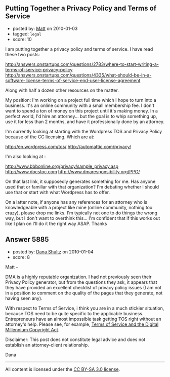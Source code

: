 ## Putting Together a Privacy Policy and Terms of Service

- posted by: [Matt](https://stackexchange.com/users/-1/1653-matt) on 2010-01-03
- tagged: `legal`
- score: 10

I am putting together a privacy policy and terms of service. I have read these two posts:

http://answers.onstartups.com/questions/2783/where-to-start-writing-a-terms-of-service-privacy-policy
http://answers.onstartups.com/questions/4335/what-should-be-in-a-software-license-terms-of-service-end-user-license-agreement

Along with half a dozen other resources on the matter.

My position: I'm working on a project full time which I hope to turn into a business. It's an online community with a small membership fee. I don't want to spend a ton of money on this project until it's making money. In a perfect world, I'd hire an attorney... but the goal is to whip something up, use it for less than 2 months, and have it professionally done by an attorney.

I'm currently looking at starting with the Wordpress TOS and Privacy Policy because of the CC licensing. Which are at:

http://en.wordpress.com/tos/
http://automattic.com/privacy/

I'm also looking at :

http://www.bbbonline.org/privacy/sample_privacy.asp
http://www.docstoc.com
http://www.dmaresponsibility.org/PPG/

On that last link, it supposedly generates something for me. Has anyone used that or familiar with that organization? I'm debating whether I should use that or start with what Wordpress has to offer.

On a latter note, if anyone has any references for an attorney who is knowledgeable with a project like mine (online community, nothing too crazy), please drop me links. I'm typically not one to do things the wrong way, but I don't want to overthink this... I'm confident that if this works out like I plan on I'll do it the right way ASAP. Thanks


## Answer 5885

- posted by: [Dana Shultz](https://stackexchange.com/users/-1/1841-dana-shultz) on 2010-01-04
- score: 8

<p>Matt -</p>

<p>DMA is a highly reputable organization. I had not previously seen their Privacy Policy generator, but from the questions they ask, it appears that they have provided an excellent checklist of privacy policy issues (I am not in a position to comment on the quality of the pages that they generate, not having seen any).</p>

<p>With respect to Terms of Service, i think you are in a much stickier situation, because TOS need to be quite specific to the applicable business. Entrepreneurs have an almost impossible task getting TOS right without an attorney's help. Please see, for example, <a href="http://danashultz.com/blog/2009/05/06/terms-of-use-and-the-digital-millennium-copyright-act-dmca/" rel="nofollow">Terms of Service and the Digital Millennium Copyright Act</a>.</p>

<p>Disclaimer: This post does not constitute legal advice and does not establish an attorney-client relationship.</p>

<p>Dana</p>




---

All content is licensed under the [CC BY-SA 3.0 license](https://creativecommons.org/licenses/by-sa/3.0/).
